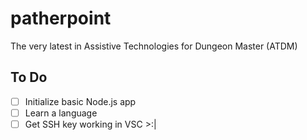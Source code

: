 # patherpoint
The very latest in Assistive Technologies for Dungeon Master (ATDM)

## To Do

- [ ] Initialize basic Node.js app
- [ ] Learn a language
- [ ] Get SSH key working in VSC >:|